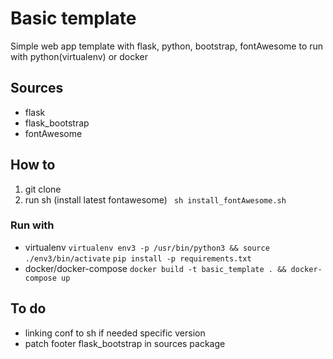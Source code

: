 # Basic template
Simple web app template with flask, python, bootstrap, fontAwesome to run with python(virtualenv) or docker

## Sources
- flask
- flask_bootstrap
- fontAwesome

## How to
1. git clone
2. run sh (install latest fontawesome)
``` sh install_fontAwesome.sh```

### Run with
* virtualenv
``` virtualenv env3 -p /usr/bin/python3 && source ./env3/bin/activate ```
``` pip install -p requirements.txt ```
* docker/docker-compose
``` docker build -t basic_template . && docker-compose up ```

## To do
- linking conf to sh if needed specific version
- patch footer flask_bootstrap in sources package
